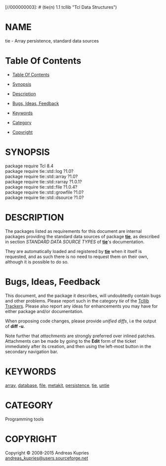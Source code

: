 
[//000000001]: # (tie - Tcl Data Structures)
[//000000002]: # (Generated from file 'tie_std.man' by tcllib/doctools with format 'markdown')
[//000000003]: # (tie(n) 1.1 tcllib "Tcl Data Structures")

# NAME

tie - Array persistence, standard data sources

# <a name='toc'></a>Table Of Contents

  -  [Table Of Contents](#toc)

  -  [Synopsis](#synopsis)

  -  [Description](#section1)

  -  [Bugs, Ideas, Feedback](#section2)

  -  [Keywords](#keywords)

  -  [Category](#category)

  -  [Copyright](#copyright)

# <a name='synopsis'></a>SYNOPSIS

package require Tcl 8.4  
package require tie::std::log ?1.0?  
package require tie::std::array ?1.0?  
package require tie::std::rarray ?1.0.1?  
package require tie::std::file ?1.0.4?  
package require tie::std::growfile ?1.0?  
package require tie::std::dsource ?1.0?  

# <a name='description'></a>DESCRIPTION

The packages listed as requirements for this document are internal packages
providing the standard data sources of package __[tie](tie.md)__, as described
in section *STANDARD DATA SOURCE TYPES* of __[tie](tie.md)__'s documentation.

They are automatically loaded and registered by __[tie](tie.md)__ when it itself
is requested, and as such there is no need to request them on their own,
although it is possible to do so.

# <a name='section2'></a>Bugs, Ideas, Feedback

This document, and the package it describes, will undoubtedly contain bugs and
other problems. Please report such in the category *tie* of the [Tcllib
Trackers](http://core.tcl.tk/tcllib/reportlist). Please also report any ideas
for enhancements you may have for either package and/or documentation.

When proposing code changes, please provide *unified diffs*, i.e the output of
__diff -u__.

Note further that *attachments* are strongly preferred over inlined patches.
Attachments can be made by going to the __Edit__ form of the ticket immediately
after its creation, and then using the left-most button in the secondary
navigation bar.

# <a name='keywords'></a>KEYWORDS

[array](../../../../index.md#array), [database](../../../../index.md#database),
[file](../../../../index.md#file), [metakit](../../../../index.md#metakit),
[persistence](../../../../index.md#persistence),
[tie](../../../../index.md#tie), [untie](../../../../index.md#untie)

# <a name='category'></a>CATEGORY

Programming tools

# <a name='copyright'></a>COPYRIGHT

Copyright &copy; 2008-2015 Andreas Kupries <andreas_kupries@users.sourceforge.net>
